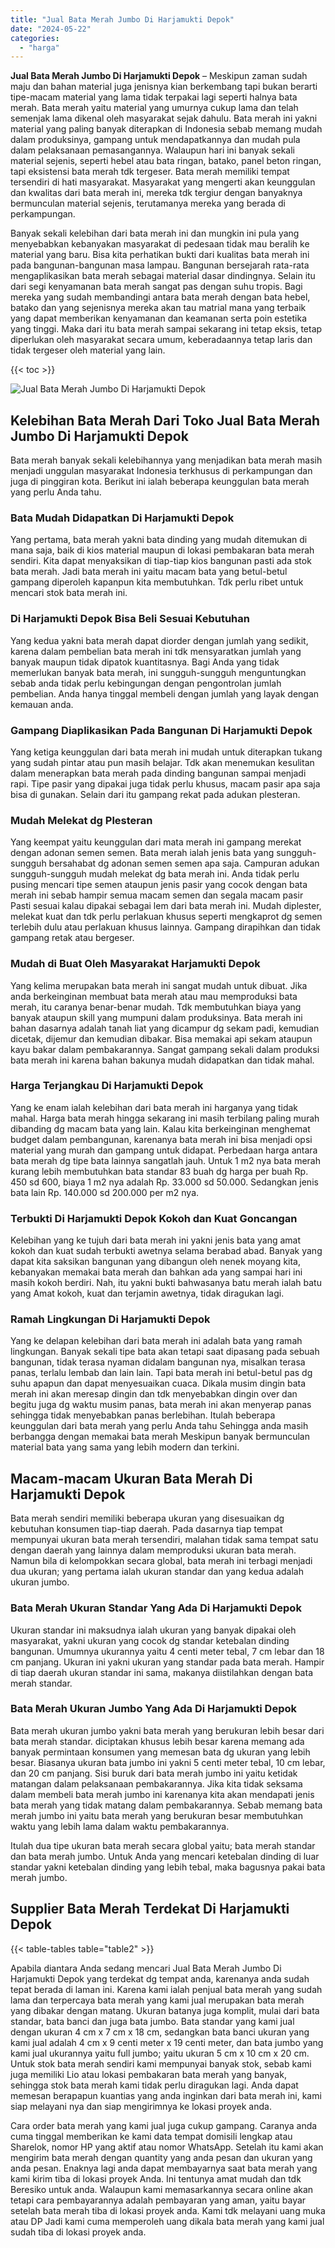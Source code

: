 ```yaml
---
title: "Jual Bata Merah Jumbo Di Harjamukti Depok"
date: "2024-05-22"
categories: 
  - "harga"
---
```


**Jual Bata Merah Jumbo Di Harjamukti Depok** – Meskipun zaman sudah maju dan bahan material juga jenisnya kian berkembang tapi bukan berarti tipe-macam material yang lama tidak terpakai lagi seperti halnya bata merah. Bata merah yaitu material yang umurnya cukup lama dan telah semenjak lama dikenal oleh masyarakat sejak dahulu. Bata merah ini yakni material yang paling banyak diterapkan di Indonesia sebab memang mudah dalam produksinya, gampang untuk mendapatkannya dan mudah pula dalam pelaksanaan pemasangannya. Walaupun hari ini banyak sekali material sejenis, seperti hebel atau bata ringan, batako, panel beton ringan, tapi eksistensi bata merah tdk tergeser. Bata merah memiliki tempat tersendiri di hati masyarakat. Masyarakat yang mengerti akan keunggulan dan kwalitas dari bata merah ini, mereka tdk tergiur dengan banyaknya bermunculan material sejenis, terutamanya mereka yang berada di perkampungan.

Banyak sekali kelebihan dari bata merah ini dan mungkin ini pula yang menyebabkan kebanyakan masyarakat di pedesaan tidak mau beralih ke material yang baru. Bisa kita perhatikan bukti dari kualitas bata merah ini pada bangunan-bangunan masa lampau. Bangunan bersejarah rata-rata mengaplikasikan bata merah sebagai material dasar dindingnya. Selain itu dari segi kenyamanan bata merah sangat pas dengan suhu tropis. Bagi mereka yang sudah membandingi antara bata merah dengan bata hebel, batako dan yang sejenisnya mereka akan tau matrial mana yang terbaik yang dapat memberikan kenyamanan dan keamanan serta poin estetika yang tinggi. Maka dari itu bata merah sampai sekarang ini tetap eksis, tetap diperlukan oleh masyarakat secara umum, keberadaannya tetap laris dan tidak tergeser oleh material yang lain.

{{< toc >}}

![Jual Bata Merah Jumbo Di Harjamukti Depok](/images/jual-bata-merah-06.png)

## Kelebihan Bata Merah Dari Toko Jual Bata Merah Jumbo Di Harjamukti Depok

Bata merah banyak sekali kelebihannya yang menjadikan bata merah masih menjadi unggulan masyarakat Indonesia terkhusus di perkampungan dan juga di pinggiran kota. Berikut ini ialah beberapa keunggulan bata merah yang perlu Anda tahu.

### Bata Mudah Didapatkan Di Harjamukti Depok

Yang pertama, bata merah yakni bata dinding yang mudah ditemukan di mana saja, baik di kios material maupun di lokasi pembakaran bata merah sendiri. Kita dapat menyaksikan di tiap-tiap kios bangunan pasti ada stok bata merah. Jadi bata merah ini yaitu macam bata yang betul-betul gampang diperoleh kapanpun kita membutuhkan. Tdk perlu ribet untuk mencari stok bata merah ini.

### Di Harjamukti Depok Bisa Beli Sesuai Kebutuhan

Yang kedua yakni bata merah dapat diorder dengan jumlah yang sedikit, karena dalam pembelian bata merah ini tdk mensyaratkan jumlah yang banyak maupun tidak dipatok kuantitasnya. Bagi Anda yang tidak memerlukan banyak bata merah, ini sungguh-sungguh menguntungkan sebab anda tidak perlu kebingungan dengan pengontrolan jumlah pembelian. Anda hanya tinggal membeli dengan jumlah yang layak dengan kemauan anda.

### Gampang Diaplikasikan Pada Bangunan Di Harjamukti Depok

Yang ketiga keunggulan dari bata merah ini mudah untuk diterapkan tukang yang sudah pintar atau pun masih belajar. Tdk akan menemukan kesulitan dalam menerapkan bata merah pada dinding bangunan sampai menjadi rapi. Tipe pasir yang dipakai juga tidak perlu khusus, macam pasir apa saja bisa di gunakan. Selain dari itu gampang rekat pada adukan plesteran.

### Mudah Melekat dg Plesteran

Yang keempat yaitu keunggulan dari mata merah ini gampang merekat dengan adonan semen semen. Bata merah ialah jenis bata yang sungguh-sungguh bersahabat dg adonan semen semen apa saja. Campuran adukan sungguh-sungguh mudah melekat dg bata merah ini. Anda tidak perlu pusing mencari tipe semen ataupun jenis pasir yang cocok dengan bata merah ini sebab hampir semua macam semen dan segala macam pasir Pasti sesuai kalau dipakai sebagai lem dari bata merah ini. Mudah diplester, melekat kuat dan tdk perlu perlakuan khusus seperti mengkaprot dg semen terlebih dulu atau perlakuan khusus lainnya. Gampang dirapihkan dan tidak gampang retak atau bergeser.

### Mudah di Buat Oleh Masyarakat Harjamukti Depok

Yang kelima merupakan bata merah ini sangat mudah untuk dibuat. Jika anda berkeinginan membuat bata merah atau mau memproduksi bata merah, itu caranya benar-benar mudah. Tdk membutuhkan biaya yang banyak ataupun skill yang mumpuni dalam produksinya. Bata merah ini bahan dasarnya adalah tanah liat yang dicampur dg sekam padi, kemudian dicetak, dijemur dan kemudian dibakar. Bisa memakai api sekam ataupun kayu bakar dalam pembakarannya. Sangat gampang sekali dalam produksi bata merah ini karena bahan bakunya mudah didapatkan dan tidak mahal.

### Harga Terjangkau Di Harjamukti Depok

Yang ke enam ialah kelebihan dari bata merah ini harganya yang tidak mahal. Harga bata merah hingga sekarang ini masih terbilang paling murah dibanding dg macam bata yang lain. Kalau kita berkeinginan menghemat budget dalam pembangunan, karenanya bata merah ini bisa menjadi opsi material yang murah dan gampang untuk didapat. Perbedaan harga antara bata merah dg tipe bata lainnya sangatlah jauh. Untuk 1 m2 nya bata merah kurang lebih membutuhkan bata standar 83 buah dg harga per buah Rp. 450 sd 600, biaya 1 m2 nya adalah Rp. 33.000 sd 50.000. Sedangkan jenis bata lain Rp. 140.000 sd 200.000 per m2 nya.

### Terbukti Di Harjamukti Depok Kokoh dan Kuat Goncangan

Kelebihan yang ke tujuh dari bata merah ini yakni jenis bata yang amat kokoh dan kuat sudah terbukti awetnya selama berabad abad. Banyak yang dapat kita saksikan bangunan yang dibangun oleh nenek moyang kita, kebanyakan memakai bata merah dan bahkan ada yang sampai hari ini masih kokoh berdiri. Nah, itu yakni bukti bahwasanya batu merah ialah batu yang Amat kokoh, kuat dan terjamin awetnya, tidak diragukan lagi.

### Ramah Lingkungan Di Harjamukti Depok

Yang ke delapan kelebihan dari bata merah ini adalah bata yang ramah lingkungan. Banyak sekali tipe bata akan tetapi saat dipasang pada sebuah bangunan, tidak terasa nyaman didalam bangunan nya, misalkan terasa panas, terlalu lembab dan lain lain. Tapi bata merah ini betul-betul pas dg suhu apapun dan dapat menyesuaikan cuaca. Dikala musim dingin bata merah ini akan meresap dingin dan tdk menyebabkan dingin over dan begitu juga dg waktu musim panas, bata merah ini akan menyerap panas sehingga tidak menyebabkan panas berlebihan. Itulah beberapa keunggulan dari bata merah yang perlu Anda tahu Sehingga anda masih berbangga dengan memakai bata merah Meskipun banyak bermunculan material bata yang sama yang lebih modern dan terkini.

## Macam-macam Ukuran Bata Merah Di Harjamukti Depok

Bata merah sendiri memiliki beberapa ukuran yang disesuaikan dg kebutuhan konsumen tiap-tiap daerah. Pada dasarnya tiap tempat mempunyai ukuran bata merah tersendiri, malahan tidak sama tempat satu dengan daerah yang lainnya dalam memproduksi ukuran bata merah. Namun bila di kelompokkan secara global, bata merah ini terbagi menjadi dua ukuran; yang pertama ialah ukuran standar dan yang kedua adalah ukuran jumbo.

### Bata Merah Ukuran Standar Yang Ada Di Harjamukti Depok

Ukuran standar ini maksudnya ialah ukuran yang banyak dipakai oleh masyarakat, yakni ukuran yang cocok dg standar ketebalan dinding bangunan. Umumnya ukurannya yaitu 4 centi meter tebal, 7 cm lebar dan 18 cm panjang. Ukuran ini yakni ukuran yang standar pada bata merah. Hampir di tiap daerah ukuran standar ini sama, makanya diistilahkan dengan bata merah standar.

### Bata Merah Ukuran Jumbo Yang Ada Di Harjamukti Depok

Bata merah ukuran jumbo yakni bata merah yang berukuran lebih besar dari bata merah standar. diciptakan khusus lebih besar karena memang ada banyak permintaan konsumen yang memesan bata dg ukuran yang lebih besar. Biasanya ukuran bata jumbo ini yakni 5 centi meter tebal, 10 cm lebar, dan 20 cm panjang. Sisi buruk dari bata merah jumbo ini yaitu ketidak matangan dalam pelaksanaan pembakarannya. Jika kita tidak seksama dalam membeli bata merah jumbo ini karenanya kita akan mendapati jenis bata merah yang tidak matang dalam pembakarannya. Sebab memang bata merah jumbo ini yaitu bata merah yang berukuran besar membutuhkan waktu yang lebih lama dalam waktu pembakarannya.

Itulah dua tipe ukuran bata merah secara global yaitu; bata merah standar dan bata merah jumbo. Untuk Anda yang mencari ketebalan dinding di luar standar yakni ketebalan dinding yang lebih tebal, maka bagusnya pakai bata merah jumbo.

## Supplier Bata Merah Terdekat Di Harjamukti Depok

{{< table-tables table="table2" >}}

Apabila diantara Anda sedang mencari Jual Bata Merah Jumbo Di Harjamukti Depok yang terdekat dg tempat anda, karenanya anda sudah tepat berada di laman ini. Karena kami ialah penjual bata merah yang sudah lama dan terpercaya bata merah yang kami jual merupakan bata merah yang dibakar dengan matang. Ukuran batanya juga komplit, mulai dari bata standar, bata banci dan juga bata jumbo. Bata standar yang kami jual dengan ukuran 4 cm x 7 cm x 18 cm, sedangkan bata banci ukuran yang kami jual adalah 4 cm x 9 centi meter x 19 centi meter, dan bata jumbo yang kami jual ukurannya yaitu full jumbo; yaitu ukuran 5 cm x 10 cm x 20 cm. Untuk stok bata merah sendiri kami mempunyai banyak stok, sebab kami juga memiliki Lio atau lokasi pembakaran bata merah yang banyak, sehingga stok bata merah kami tidak perlu diragukan lagi. Anda dapat memesan berapapun kuantias yang anda inginkan dari bata merah ini, kami siap melayani nya dan siap mengirimnya ke lokasi proyek anda.

Cara order bata merah yang kami jual juga cukup gampang. Caranya anda cuma tinggal memberikan ke kami data tempat domisili lengkap atau Sharelok, nomor HP yang aktif atau nomor WhatsApp. Setelah itu kami akan mengirim bata merah dengan quantity yang anda pesan dan ukuran yang anda pesan. Enaknya lagi anda dapat membayarnya saat bata merah yang kami kirim tiba di lokasi proyek Anda. Ini tentunya amat mudah dan tdk Beresiko untuk anda. Walaupun kami memasarkannya secara online akan tetapi cara pembayarannya adalah pembayaran yang aman, yaitu bayar setelah bata merah tiba di lokasi proyek anda. Kami tdk melayani uang muka atau DP Jadi kami cuma memperoleh uang dikala bata merah yang kami jual sudah tiba di lokasi proyek anda.
